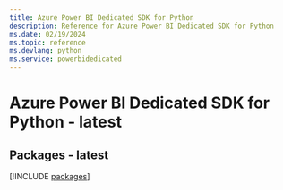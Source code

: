 ```yaml
---
title: Azure Power BI Dedicated SDK for Python
description: Reference for Azure Power BI Dedicated SDK for Python
ms.date: 02/19/2024
ms.topic: reference
ms.devlang: python
ms.service: powerbidedicated
---
```

# Azure Power BI Dedicated SDK for Python - latest
## Packages - latest
[!INCLUDE [packages](power-bi-dedicated-index.md)]
